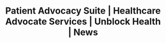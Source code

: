 --- 
title: "Patient Advocacy Suite | Healthcare Advocate Services | Unblock Health | News"
Summary: "The first-in-class comprehensive digital healthcare suite of patient advocacy tools for patients and consumers who are determined to be empowered in their health care journey. Unblock Health is revolutionizing patient autonomy and healthcare consumerism."
banner: "/images/about/contentslider-1.jpg"
---